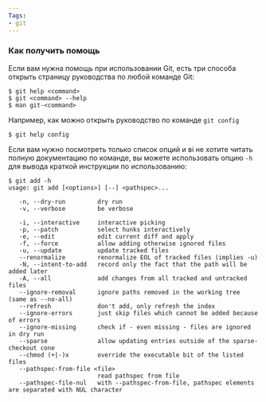 ```yaml
---
Tags:
- git
---
```

### Как получить помощь

Если вам нужна помощь при использовании Git, есть три способа открыть страницу руководства по любой команде Git:
```
$ git help <command>
$ git <command> --help
$ man git-<command>
```

Например, как можно открыть руководство по команде `git config`
```
$ git help config
```

Если вам нужно посмотреть только список опций и ві не хотите читать полную документацию по команде, вы можете использовать опцию `-h` для вывода краткой инструкции по использованию:
```
$ git add -h
usage: git add [<options>] [--] <pathspec>...  
  
   -n, --dry-run         dry run  
   -v, --verbose         be verbose  
  
   -i, --interactive     interactive picking  
   -p, --patch           select hunks interactively  
   -e, --edit            edit current diff and apply  
   -f, --force           allow adding otherwise ignored files  
   -u, --update          update tracked files  
   --renormalize         renormalize EOL of tracked files (implies -u)  
   -N, --intent-to-add   record only the fact that the path will be added later  
   -A, --all             add changes from all tracked and untracked files  
   --ignore-removal      ignore paths removed in the working tree (same as --no-all)  
   --refresh             don't add, only refresh the index  
   --ignore-errors       just skip files which cannot be added because of errors  
   --ignore-missing      check if - even missing - files are ignored in dry run  
   --sparse              allow updating entries outside of the sparse-checkout cone  
   --chmod (+|-)x        override the executable bit of the listed files  
   --pathspec-from-file <file>  
                         read pathspec from file  
   --pathspec-file-nul   with --pathspec-from-file, pathspec elements are separated with NUL character
```